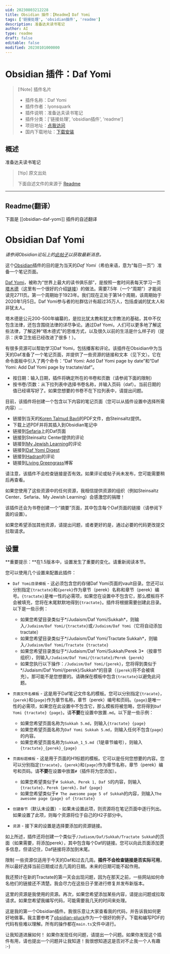 ```yaml
---
uid: 20230803212228
title: Obsidian 插件：【Readme】Daf Yomi
tags: ['链接处理', 'obsidian插件', 'readme']
description: 准备达夫读书笔记
author: AI
type: readme
draft: false
editable: false
modified: 20230101000000
---
```


# Obsidian 插件：Daf Yomi

> [!Note] 插件名片
> - 插件名称：Daf Yomi
> - 插件作者：lyonsquark
> - 插件说明：准备达夫读书笔记
> - 插件分类：['链接处理', 'obsidian插件', 'readme']
> - 项目地址：[点我访问](https://github.com/lyonsquark/obsidian-daf-yomi)
> - 国内下载地址：[下载安装](https://pkmer.cn/products/plugin/pluginMarket/?obsidian-daf-yomi)

## 概述

准备达夫读书笔记



> [!tip] 原文出处
> 
>下面自述文件的来源于 [Readme](https://ghproxy.net/https://raw.githubusercontent.com/lyonsquark/obsidian-daf-yomi/main/README.md)
> 

---

## Readme(翻译）

下面是 [[obsidian-daf-yomi]] 插件的自述翻译



# Obsidian Daf Yomi

*请参阅Obsidian论坛上的[此帖子](https://forum.obsidian.md/t/new-plugin-daf-yomi/22075)以获取最新消息。*

这个[Obsidian](https://obsidian.md)插件的目的是为当天的*Daf Yomi*（希伯来语，意为“每日一页”）准备一个笔记页面。

[Daf Yomi](https://en.wikipedia.org/wiki/Daf_Yomi)，被称为“世界上最大的读书俱乐部”，是按照一套时间表每天学习一页[塔木德](https://en.wikipedia.org/wiki/Talmud)（这里有一个很好的介绍[链接](https://steinsaltz.org/talmud/)）的做法。需要7.5年（一个“周期”）才能阅读完2711页。第一个周期始于1923年。我们现在正处于第14个周期，该周期始于2020年1月5日。Daf Yomi参与者的社群估计有超过35万人，包括虔诚的犹太人和非犹太人。

塔木德是公元200-500年编纂的，是拉比犹太教和犹太宗教法的基础，其中不仅包含法律，还包含围绕法律的详尽争论。通过Daf Yomi，人们可以更多地了解这些法律，了解这种“塔木德式”的思维方式，以及很久以前的生活是什么样子的（提示：庆幸卫生纸已经改进了很多！）。

有很多资源可以帮助学习Daf Yomi，包括播客和评论。该插件在Obsidian中为当天的Daf准备了一个笔记页面，并提供了一些资源的链接和文本（见下文）。它在命令面板中引入了两个命令：“Daf Yomi: Add Daf Yomi page by date”和“Daf Yomi: Add Daf Yomi page by tractate/daf”。

- 按日期：输入日期，插件将确定所在的书卷和页数（请参阅下面的限制）
- 按书卷/页数：从下拉列表中选择书卷名称，并输入页码（daf）。当前日期的值已经填写好了。如果您想要的书卷不在下拉列表中，请提出问题。

目前，该插件将创建一个包含以下内容的笔记页面（您可以从插件设置中选择所需内容）...

- 链接到当天的[Koren Talmud Bavli](https://www.steinsaltz-center.org/home/doc.aspx?mCatID=68446)的PDF文件，由Steinsaltz提供。
- 下载上述PDF并将其插入到Obsidian笔记中
- 链接到[Sefaria](https://www.sefaria.org/daf-yomi)上的Daf页面
- 链接到Steinsaltz Center提供的评论
- 链接到[My Jewish Learning](https://www.myjewishlearning.com/category/study/jewish-texts/talmud/)的评论
- 链接到[Daf Yomi Digest](https://www.dafdigest.org)
- 链接到[Hadran](https://hadran.org.il)的评论
- 链接到[Living Greengrass](https://livinggreengrass.home.blog)博客

请注意，该插件不会检查链接是否有效。如果评论或帖子尚未发布，您可能需要稍后再查看。

如果您使用了这些资源中的任何资源，我相信提供资源的组织（例如Steinsaltz Center、Sefaria、My Jewish Learning）会感激您的捐赠！

该插件还会为书卷创建一个“摘要”页面，其中包含每个Daf页面的链接（请参阅下面的设置）。

如果您希望添加其他资源，请提出问题，或者更好的是，通过必要的代码更改提交拉取请求。

## 设置

**重要提示：**在1.5版本中，设置发生了重要的变化。请重新阅读本节。

您可以使用几个设置来配置此插件：

- `Daf Yomi目录模板` - 这必须包含您的存储Daf Yomi页面的vault目录。您还可以分别指定`{tractate}`和`{perek}`作为章节（perek）名称和章节（perek）编号。`{tractate}`是唯一性的必需项，如果您在设置中不包含它，那么模板将不会被填充，您将在末尾默默地得到`{tractate}`。插件将根据需要创建此目录。以下是一些示例：
  - 如果您希望目录类似于*/Judaism/Daf Yomi/Sukkah*，则输入`/Judaism/Daf Yomi/{tractate}`或`/Judaism/Daf Yomi`（它将自动添加tractate）
  - 如果您希望目录类似于*/Judaism/Daf Yomi/Tractate Sukkah*，则输入`/Judaism/Daf Yomi/Tractate {tractate}`
  - 如果您希望目录类似于*/Judaism/Daf Yomi/Sukkah/Perek 3*（按章节组织），则输入`/Judaism/Daf Yomi/{tractate}/Perek {perek}`
  - 如果您执行以下操作：`/Judaism/Daf Yomi/{perek}`，您将得到类似于*/Judaism/Daf Yomi/{perek}/Sukkah*的目录（`{perek}`将不会被填充）。那可能不是您想要的。请确保在模板中包含`{tractate}`以避免此问题。

- `页面文件名模板` - 这是用于Daf笔记文件名的模板。您可以分别指定`{tracate}`，`{perek}`和`{page}`作为章节名称，章节（perek）编号和页码。`{page}`是唯一性的必需项，如果您在此设置中不包含它，那么模板将被忽略，您将得到`Daf Yomi {tractate} {page}`。请**不要**在设置中放置`.md`。以下是一些示例：
  - 如果您希望页面名称为`Sukkah 5.md`，则输入`{tractate} {page}`
  - 如果您希望页面名称为`Daf Yomi Sukkah 5.md`，则输入任何不包含`{page}`的内容。
  - 如果您希望页面名称为`Sukkah_1_5.md`（1是章节编号），则输入`{tractate}_{perek}_{page}`

- `页面标题模板` - 这是用于页面的H1标题的模板。它可以是任何您想要的内容。您可以分别指定`{tracate}`，`{perek}`和`{page}`作为章节名称，章节（perek）编号和页码。请**不要**在设置中放置`#`（插件将为您添加）。
  - 如果您希望类似于`# Sukkah, Perek 1, Daf 5`的内容，则输入`{tractate}，Perek {perek}，Daf {page}`
  - 如果您希望类似于`# The awesome page 5 of Sukkah`的内容，则输入`The awesome page {page} of {tractate}`

- `创建章节`（默认未设置）- 如果未设置此项，则资源将在笔记页面中逐行列出。如果设置了此项，则每个资源将位于自己的H2子部分中。

- `资源` - 接下来的设置是选择要添加的资源链接。

如上所述，插件还将创建一个类似于`/Judiasm/Daf/Sukkah/Tractate Sukkah`的页面（如果需要，将添加perek），其中包含每个Daf的链接。您可以向此页面添加更多信息，但请记住，Daf链接将添加到末尾。

限制
一些资源仅适用于今天的Daf和过去几周。**插件不会检查链接是否实际可用**，所以最好选择当前日期或过去几周的日期。未来的日期可能不起作用。

我还预计在新的Tractate的第一天会出现问题，因为在那天之前，一些网站如何命名他们的链接还不清楚。我会尽力在这些日子里进行修复并发布新版本。

这里的资源是我使用的资源。再次，如果您希望添加某些内容，请提出问题或拉取请求。如果您希望我编写代码，可能需要我几天的时间来处理。

这是我的第一个Obsidian插件。我很乐意让大家查看我的代码，并告诉我如何更好地做事。我主要参考了[obsidian-pluck](https://github.com/kevboh/obsidian-pluck)作为一个很好的例子。下载和编写PDF的代码有些难以理解。所有的操作都在`main.ts`文件中进行。

让我知道进展如何！
如果你发现任何问题，请提出一个问题。如果你发现这个插件有用，请也提出一个问题并让我知道！我很想知道这是否对不止我一个人有趣 :-)



